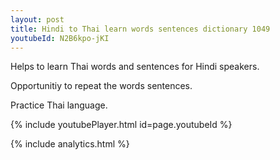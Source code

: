 ```yaml
---
layout: post
title: Hindi to Thai learn words sentences dictionary 1049 
youtubeId: N2B6kpo-jKI
---
```

 
 
Helps to learn Thai words and sentences for Hindi speakers.

Opportunitiy to repeat the words sentences. 

Practice Thai language. 
 
{% include youtubePlayer.html id=page.youtubeId %}
 
 
{% include analytics.html %}